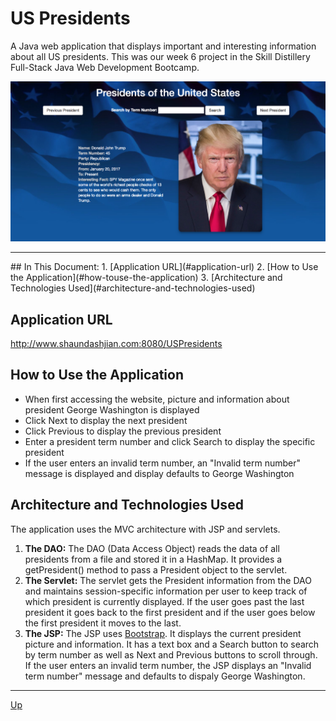 # US Presidents
A Java web application that displays important and interesting information about all US presidents. This was our week 6 project in the Skill Distillery Full-Stack Java Web Development Bootcamp.

![alt text](website.png "USPresidents")
<hr>
## In This Document:
1. [Application URL](#application-url)
2. [How to Use the Application](#how-touse-the-application)
3. [Architecture and Technologies Used](#architecture-and-technologies-used)

## Application URL
http://www.shaundashjian.com:8080/USPresidents

## How to Use the Application
* When first accessing the website, picture and information about president George Washington is displayed
* Click Next to display the next president
* Click Previous to display the previous president
* Enter a president term number and click Search to display the specific president
* If the  user enters an invalid term number, an "Invalid term number" message is displayed and display defaults to George Washington

## Architecture and Technologies Used
The application uses the MVC architecture with JSP and servlets.

1. **The DAO:**
The DAO (Data Access Object) reads the data of all presidents from a file and stored it in a HashMap. It provides a getPresident() method to pass a President object to the servlet.
2. **The Servlet:**
The servlet gets the President information from the DAO and maintains session-specific information per user to keep track of which president is currently displayed. If the user goes past the last president it goes back to the first president and if the user goes below the first president it moves to the last.
3. **The JSP:**
The JSP uses [Bootstrap](http://getbootstrap.com). It displays the current president picture and information. It has a text box and a Search button to search by term number as well as Next and Previous buttons to scroll through. If the  user enters an invalid term number, the JSP displays an "Invalid term number" message and defaults to dispaly George Washington.
<hr>

[Up](README.md)
